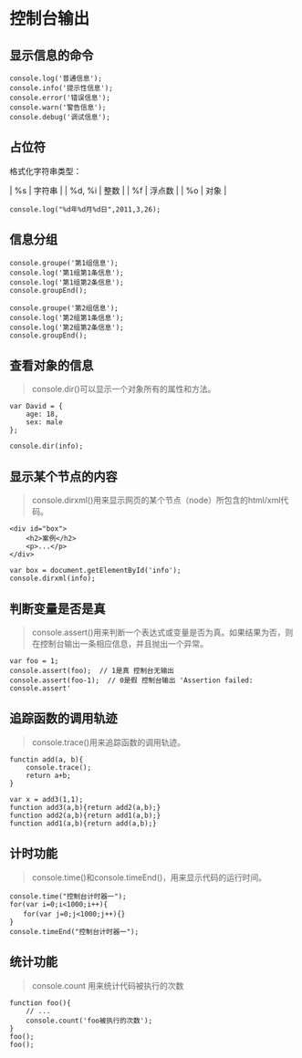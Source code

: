 # 控制台输出

## 显示信息的命令

    console.log('普通信息');
    console.info('提示性信息');
    console.error('错误信息');
    console.warn('警告信息');
    console.debug('调试信息');
    
## 占位符

格式化字符串类型：

| %s | 字符串 |
| %d, %i | 整数 |
| %f | 浮点数 |
| %o | 对象 |

    console.log("%d年%d月%d日",2011,3,26);
    
## 信息分组

```
console.groupe('第1组信息');
console.log('第1组第1条信息');
console.log('第1组第2条信息');
console.groupEnd();

console.groupe('第2组信息');
console.log('第2组第1条信息');
console.log('第2组第2条信息');
console.groupEnd();
```

## 查看对象的信息

> console.dir()可以显示一个对象所有的属性和方法。

```
var David = {
    age: 18,
    sex: male
};

console.dir(info);
```

## 显示某个节点的内容

> console.dirxml()用来显示网页的某个节点（node）所包含的html/xml代码。

```
<div id="box">
    <h2>案例</h2>
    <p>...</p>
</div>

var box = document.getElementById('info');
console.dirxml(info);
```

## 判断变量是否是真

> console.assert()用来判断一个表达式或变量是否为真。如果结果为否，则在控制台输出一条相应信息，并且抛出一个异常。

```
var foo = 1;
console.assert(foo);  // 1是真 控制台无输出
console.assert(foo-1);  // 0是假 控制台输出 'Assertion failed: console.assert'
```

## 追踪函数的调用轨迹

> console.trace()用来追踪函数的调用轨迹。

```
functin add(a, b){
    console.trace();
    return a+b;
}

var x = add3(1,1);
function add3(a,b){return add2(a,b);}
function add2(a,b){return add1(a,b);}
function add1(a,b){return add(a,b);}
```

## 计时功能

> console.time()和console.timeEnd()，用来显示代码的运行时间。

```
console.time("控制台计时器一");
for(var i=0;i<1000;i++){
　　for(var j=0;j<1000;j++){}
}
console.timeEnd("控制台计时器一");
```

## 统计功能

> console.count 用来统计代码被执行的次数

```
function foo(){
	// ...
	console.count('foo被执行的次数');
}
foo();
foo();
```
